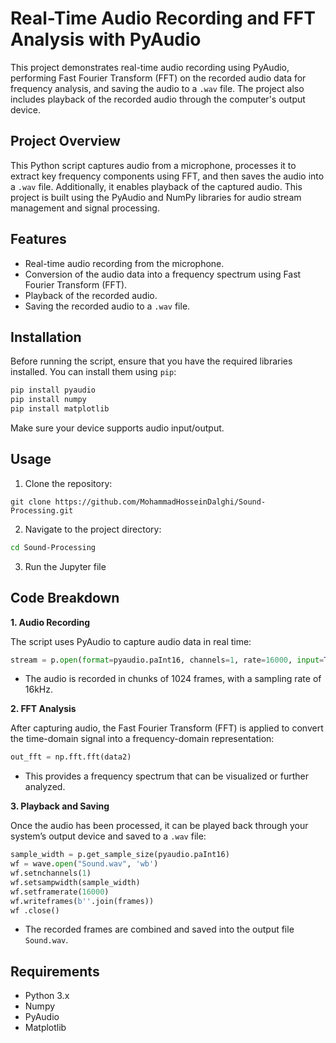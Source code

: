 # **Real-Time Audio Recording and FFT Analysis with PyAudio**

This project demonstrates real-time audio recording using PyAudio, performing Fast Fourier Transform (FFT) on the recorded audio data for frequency analysis, and saving the audio to a `.wav` file. The project also includes playback of the recorded audio through the computer's output device.

## **Project Overview**
This Python script captures audio from a microphone, processes it to extract key frequency components using FFT, and then saves the audio into a `.wav` file. Additionally, it enables playback of the captured audio. This project is built using the PyAudio and NumPy libraries for audio stream management and signal processing.

## **Features**
- Real-time audio recording from the microphone.
- Conversion of the audio data into a frequency spectrum using Fast Fourier Transform (FFT).
- Playback of the recorded audio.
- Saving the recorded audio to a `.wav` file.
  
## **Installation**

Before running the script, ensure that you have the required libraries installed. You can install them using `pip`:

```py
pip install pyaudio
pip install numpy
pip install matplotlib
```
Make sure your device supports audio input/output.

## **Usage**
1. Clone the repository:

```
git clone https://github.com/MohammadHosseinDalghi/Sound-Processing.git
```

2. Navigate to the project directory:

```bash
cd Sound-Processing
```

3. Run the Jupyter file

## **Code Breakdown**

**1. Audio Recording**

The script uses PyAudio to capture audio data in real time:

```py
stream = p.open(format=pyaudio.paInt16, channels=1, rate=16000, input=True, frames_per_buffer=chunk)
```
* The audio is recorded in chunks of 1024 frames, with a sampling rate of 16kHz.


**2. FFT Analysis**

After capturing audio, the Fast Fourier Transform (FFT) is applied to convert the time-domain signal into a frequency-domain representation:
```py
out_fft = np.fft.fft(data2)
```
* This provides a frequency spectrum that can be visualized or further analyzed.

**3. Playback and Saving**

Once the audio has been processed, it can be played back through your system’s output device and saved to a `.wav` file:
```py
sample_width = p.get_sample_size(pyaudio.paInt16)
wf = wave.open("Sound.wav", 'wb')
wf.setnchannels(1)
wf.setsampwidth(sample_width)
wf.setframerate(16000)
wf.writeframes(b''.join(frames))
wf .close()
```
* The recorded frames are combined and saved into the output file `Sound.wav`.

## **Requirements**

* Python 3.x
* Numpy
* PyAudio
* Matplotlib

